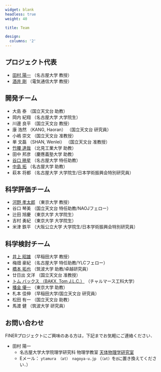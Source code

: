 ```yaml
---
widget: blank
headless: true
weight: 40

title: Team

design:
  columns: '2'
---
```


## プロジェクト代表
- [田村 陽一](https://www.a.phys.nagoya-u.ac.jp/) （名古屋大学 教授）
- [酒井 剛](http://www.t-sakai.cei.uec.ac.jp/) （電気通信大学 教授）

## 開発チーム
- 大島 泰 （国立天文台 助教）
- 岡内 紀翔 （名古屋大学 大学院生）
- 川邊 良平 （国立天文台 教授）
- 康 浩然 （KANG, Haoran） （国立天文台 研究員）
- 小嶋 崇文 （国立天文台 准教授）
- 単 文磊 （SHAN, Wenlei） （国立天文台 准教授）
- [竹腰 達哉](https://www.kitami-it.ac.jp/about/academicstaff/1346/) （北見工業大学 助教）
- 田中 邦彦 （慶應義塾大学 助教）
- [谷口 暁星](https://astropengu.in/) （名古屋大学 特任助教）
- [中島 拓](https://www.isee.nagoya-u.ac.jp/~nakajima/index-j.html) （名古屋大学 助教）
- 萩本 将都 （名古屋大学 大学院生/日本学術振興会特別研究員）

## 科学評価チーム
- [河野 孝太郎](http://www.ioa.s.u-tokyo.ac.jp/~kkohno/) （東京大学 教授）
- 谷口 琴美 （国立天文台 特任助教/NAOJフェロー）
- 辻田 旭慶 （東京大学 大学院生）
- 吉村 勇紀 （東京大学 大学院生）
- 米津 鉄平 （大阪公立大学 大学院生/日本学術振興会特別研究員）

## 科学検討チーム
- [井上 昭雄](http://www.obsap.phys.waseda.ac.jp/) （早稲田大学 教授）
- 梅畑 豪紀 （名古屋大学 特任助教/YLCフェロー）
- [橋本 拓也](http://thashimoto.weebly.com/) （筑波大学 助教/卓越研究員）
- 廿日出 文洋 （国立天文台 准教授）
- [トム バックス （BAKX, Tom J.L.C.）](https://tombak.xyz/) （チャルマース工科大学）
- [播金 優一](https://sites.google.com/view/yuichi-harikane/) （東京大学 助教）
- 札本 佳伸 （早稲田大学/国立天文台 研究員）
- 松田 有一 （国立天文台 助教）
- 馬渡 健 （筑波大学 研究員）

## お問い合わせ
FINERプロジェクトにご興味のある方は，下記までお気軽にご連絡ください．
- 田村 陽一
  - 名古屋大学大学院理学研究科 物理学教室 [天体物理学研究室](https://www.a.phys.nagoya-u.ac.jp/)
  - Eメール： `ytamura （at） nagoya-u.jp` （`（at）`を`@`に置き換えてください．）
